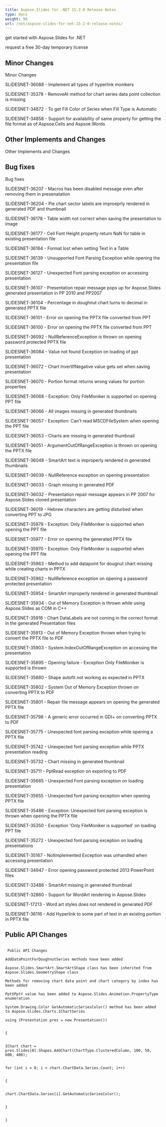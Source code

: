 ```yaml
---
title: Aspose.Slides for .NET 15.2.0 Release Notes
type: docs
weight: 90
url: /net/aspose-slides-for-net-15-2-0-release-notes/
---
```


get started with Aspose.Slides for .NET

request a free 30-day temporary license
## **Minor Changes**
Minor Changes

SLIDESNET-36088 - Implement all types of hyperlink monikers

SLIDESNET-35378 - RemoveAt method for chart series data point collection is missing

SLIDESNET-34872 - To get Fill Color of Series when Fill Type is Automatic

SLIDESNET-34858 - Support for availability of same property for getting the file format as of Aspsoe.Cells and Aspsoe.Words
## **Other Implements and Changes**
Other Implements and Changes
## **Bug fixes**
Bug fixes

SLIDESNET-36207 - Macros has been disabled message even after removing them in presenatation

SLIDESNET-36204 - Pie chart sector labels are improeprly rendered in generated PDF and thumbnail

SLIDESNET-36178 - Table width not correct when saving the presentation to image

SLIDESNET-36177 - Cell Font Height property return NaN for table in existing presentation file

SLIDESNET-36164 - Format lost when setting Text in a Table

SLIDESNET-36139 - Unsupported Font Parsing Exception while opening the presentation file

SLIDESNET-36127 - Unexpected Font parsing exception on accessing presentation

SLIDESNET-36107 - Presentation repair message pops up for Aspose.Slides generated presentation in PP 2010 and PP2007

SLIDESNET-36104 - Percentage in doughnut chart turns to decimal in generated PPTX file

SLIDESNET-36101 - Error on opening the PPTX file converted from PPT

SLIDESNET-36100 - Error on opening the PPTX file converted from PPT

SLIDESNET-36092 - NullReferenceException is thrown on opening password protected PPTX file

SLIDESNET-36084 - Value not found Exception on loading of ppt presentation

SLIDESNET-36072 - Chart InvertIfNegative value gets set when saving presentation

SLIDESNET-36070 - Portion format returns wrong values for portion properties

SLIDESNET-36068 - Exception: Only FileMoniker is supported on opening PPT file

SLIDESNET-36066 - All images missing in generated thumbnails

SLIDESNET-36057 - Exception: Can't read MSCDFileSystem when opening the PPT file

SLIDESNET-36053 - Charts are missing in generated thumbnail

SLIDESNET-36051 - ArgumentOutOfRangeException is thrown on opening the PPTX file

SLIDESNET-36048 - SmartArt text is improperly rendered in generated thumbnails

SLIDESNET-36039 - NullReference exception on opening presentation

SLIDESNET-36033 - Graph missing in generated PDF

SLIDESNET-36032 - Presentation repair message appears in PP 2007 for Aspose.Slides cloned presentation

SLIDESNET-36019 - Hebrew characters are getting disturbed when converting PPT to JPG

SLIDESNET-35979 - Exception: Only FileMoniker is supported when opening the PPT file

SLIDESNET-35977 - Error on opening the generated PPTX file

SLIDESNET-35970 - Exception: Only FileMoniker is supported when opening the PPT file

SLIDESNET-35963 - Method to add datapoint for dougnut chart missing while creating charts in PPTX

SLIDESNET-35962 - NullReference exception on opening a password protected presentation

SLIDESNET-35954 - SmartArt improperly rendered in generated thumbnail

SLIDESNET-35934 - Out of Memory Exception is thrown while using Aspose.Slides as COM in C++

SLIDESNET-35918 - Chart DataLabels are not coming in the correct format in the generated Presentation files

SLIDESNET-35913 - Out of Memory Exception thrown when trying to convert the PPTX file to PDF

SLIDESNET-35903 - System.IndexOutOfRangeException on accessing the presentation

SLIDESNET-35895 - Opening failure - Exception Only FileMoniker is supported is thrown

SLIDESNET-35880 - Shape autofit not working as expected in PPTX

SLIDESNET-35802 - System Out of Memory Exception thrown on converting PPTX to PDF

SLIDESNET-35801 - Repair file message appears on opening the generated PPTX file

SLIDESNET-35798 - A generic error occurred in GDI+ on converting PPTX to PDF

SLIDESNET-35775 - Unexpected font parsing exception while opening a PPTX file

SLIDESNET-35742 - Unexpected font parsing exception while PPTX presentation reading

SLIDESNET-35732 - Chart missing in generated thumbnail

SLIDESNET-35711 - PptRead exception on exporting to PDF

SLIDESNET-35685 - Unexpected Font parsing exception on loading presentation

SLIDESNET-35655 - Unexpected font parsing exception when opening PPTX file

SLIDESNET-35486 - Exception: Unexpected font parsing exception is thrown when opening the PPTX file

SLIDESNET-35350 - Exception 'Only FileMoniker is supported' on loading PPT file

SLIDESNET-35272 - Unexpected font parsing exception on loading presentations

SLIDESNET-35167 - NotImplemented Exception was unhandled when accessing presentation

SLIDESNET-34947 - Error opening password protected 2013 PowerPoint files

SLIDESNET-33486 - SmartArt missing in generated thumbnail

SLIDESNET-32860 - Support for WordArt rendering in Aspose.Slides

SLIDESNET-17213 - Word art styles does not rendered in generated PDF

SLIDESNET-36116 - Add Hyperlink to some part of text in an existing portion in PPTX file
## **Public API Changes**
```

 Public API Changes

AddDataPointForDoughnutSeries methods have been added

Aspose.Slides.SmartArt.SmartArtShape class has been inherited from Aspose.Slides.GeometryShape class

Methods for removing chart data point and chart category by index has been added

PptXPptY value has been added to Aspose.Slides.Animation.PropertyType enumeration

System.Drawing.Color GetAutomaticSeriesColor() method has been added to Aspose.Slides.Charts.IChartSeries

using (Presentation pres = new Presentation())


{


IChart chart = pres.Slides[0].Shapes.AddChart(ChartType.ClusteredColumn, 100, 50, 600, 400);


for (int i = 0; i < chart.ChartData.Series.Count; i++)


{


chart.ChartData.Series[i].GetAutomaticSeriesColor();


}


}

```
